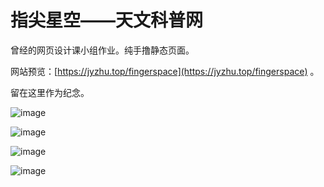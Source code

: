 # 指尖星空——天文科普网

曾经的网页设计课小组作业。纯手撸静态页面。

网站预览：[https://jyzhu.top/fingerspace](https://jyzhu.top/fingerspace) 。

留在这里作为纪念。

![image](https://user-images.githubusercontent.com/39082096/145727315-1f14565a-23ee-48e6-b5b8-0d481f844005.png)

![image](https://user-images.githubusercontent.com/39082096/145727341-d4753e06-33f9-4bba-9e86-59727a154df9.png)

![image](https://user-images.githubusercontent.com/39082096/145727378-54c42c0c-1cf1-424f-a5c5-f94b67d01d6c.png)

![image](https://user-images.githubusercontent.com/39082096/145727383-88c35f34-09a1-49da-a73b-15c460499826.png)
